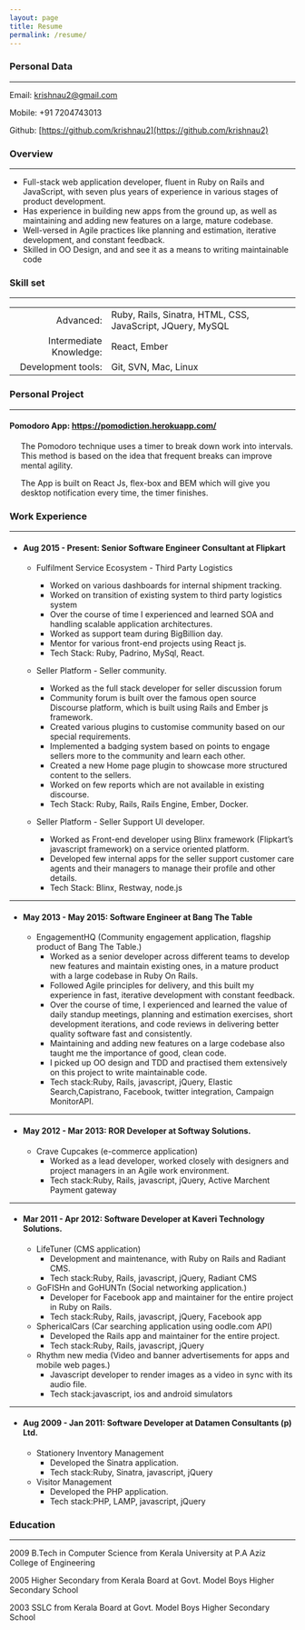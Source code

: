 ```yaml
---
layout: page
title: Resume
permalink: /resume/
---
```

### Personal Data
___

Email: krishnau2@gmail.com

Mobile: +91 7204743013

Github: [https://github.com/krishnau2](https://github.com/krishnau2)


### Overview
___

- Full-stack web application developer, fluent in Ruby on Rails and JavaScript, with seven plus years of experience in various stages of product development.
- Has experience in building new apps from the ground up, as well as maintaining and adding new features on a large, mature codebase.
- Well-versed in Agile practices like planning and estimation, iterative development, and constant feedback.
- Skilled in OO Design, and and see it as a means to writing maintainable code

### Skill set
___

|||
|-------:|:---------------------------------------------|
|Advanced:| Ruby, Rails, Sinatra, HTML, CSS, JavaScript, JQuery, MySQL|
|Intermediate Knowledge:| React, Ember|
|Development tools:| Git, SVN, Mac, Linux|


### Personal Project
___

#### Pomodoro App: <a href="https://pomodiction.herokuapp.com/" target="_blank">https://pomodiction.herokuapp.com/</a>


<p style='margin-left: 20px'>The Pomodoro technique uses a timer to break down work into intervals. This method is based on the idea that frequent breaks can improve mental agility.</p>

<p style='margin-left: 20px'>The App is built on React Js, flex-box and BEM which will give you desktop notification every time, the timer finishes.</p>

### Work Experience
___

- #### Aug 2015 - Present: Senior Software Engineer Consultant at Flipkart

    - Fulfilment Service Ecosystem - Third Party Logistics
      - Worked on various dashboards for internal shipment tracking.
      - Worked on transition of existing system to third party logistics system
      - Over the course of time I experienced and learned SOA and handling
      scalable application architectures.
      - Worked as support team during BigBillion day.
      - Mentor for various front-end projects using React js.
      - Tech Stack: Ruby, Padrino, MySql, React.

  - Seller Platform - Seller community.
    - Worked as the full stack developer for seller discussion forum
    - Community forum is built over the famous open source Discourse platform,
    which is built using Rails and Ember js framework.
    - Created various plugins to customise community based on our special requirements.
    - Implemented a badging system based on points to engage sellers more to the community and learn each other.
    - Created a new Home page plugin to showcase more structured content to the sellers.
    - Worked on few reports which are not available in existing discourse.
    - Tech Stack: Ruby, Rails, Rails Engine, Ember, Docker.

  - Seller Platform - Seller Support UI developer.
    - Worked as Front-end developer using Blinx framework (Flipkart’s javascript framework) on a service oriented platform.
    - Developed few internal apps for the seller support customer care agents and their managers to manage their profile and other details.
    - Tech Stack: Blinx, Restway, node.js

___

- #### May 2013 - May 2015: Software Engineer at Bang The Table
  - EngagementHQ (Community engagement application, flagship product of Bang The Table.)
    - Worked as a senior developer across different teams to develop new features and maintain existing ones, in a mature product with a large codebase in Ruby On Rails.
    - Followed Agile principles for delivery, and this built my experience in fast, iterative development with constant feedback.
    - Over the course of time, I experienced and learned the value of daily standup meetings, planning and estimation exercises, short development iterations, and code reviews in delivering better quality software fast and consistently.
    - Maintaining and adding new features on a large codebase also taught me the importance of good, clean code.
    - I picked up OO design and TDD and practised them extensively on this project to write maintainable code.
    - Tech stack:Ruby, Rails, javascript, jQuery, Elastic Search,Capistrano, Facebook, twitter integration, Campaign MonitorAPI.

___

- #### May 2012 - Mar 2013: ROR Developer at Softway Solutions.
  - Crave Cupcakes (e-commerce application)
    - Worked as a lead developer, worked closely with designers and project
    managers in an Agile work environment.
    - Tech stack:Ruby, Rails, javascript, jQuery, Active Marchent Payment gateway

___

- ####   Mar 2011 - Apr 2012: Software Developer at Kaveri Technology Solutions.
  - LifeTuner (CMS application)
    - Development and maintenance, with Ruby on Rails and Radiant CMS.
    - Tech stack:Ruby, Rails, javascript, jQuery, Radiant CMS
  - GoFISHn and GoHUNTn (Social networking application.)
    - Developer for Facebook app and maintainer for the entire project in Ruby on
    Rails.
    - Tech stack:Ruby, Rails, javascript, jQuery, Facebook app
  - SphericalCars (Car searching application using oodle.com API)
    - Developed the Rails app and maintainer for the entire project.
    - Tech stack:Ruby, Rails, javascript, jQuery
  - Rhythm new media (Video and banner advertisements for apps and mobile web pages.)
    - Javascript developer to render images as a video in sync with its audio file.
    - Tech stack:javascript, ios and android simulators

___

- #### Aug 2009 - Jan 2011: Software Developer at Datamen Consultants (p) Ltd.
  - Stationery Inventory Management
    - Developed the Sinatra application.
    - Tech stack:Ruby, Sinatra, javascript, jQuery
  - Visitor Management
    - Developed the PHP application.
    - Tech stack:PHP, LAMP, javascript, jQuery

### Education
___

2009 B.Tech in Computer Science from Kerala University at P.A Aziz College of Engineering

2005 Higher Secondary from Kerala Board at Govt. Model Boys Higher Secondary School

2003 SSLC from Kerala Board at Govt. Model Boys Higher Secondary School
